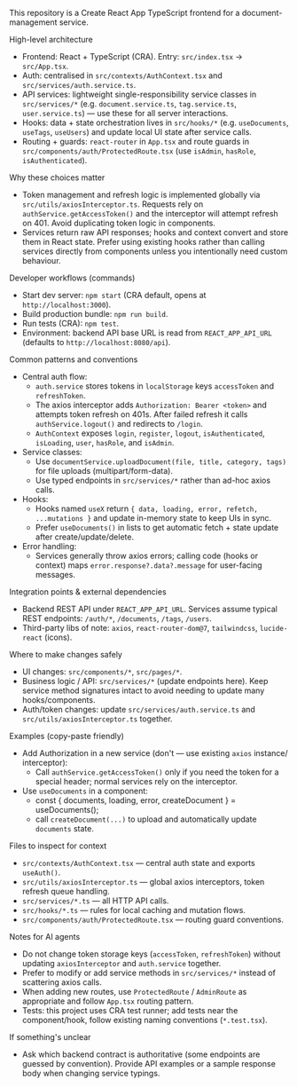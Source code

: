 This repository is a Create React App TypeScript frontend for a document-management service.

High-level architecture
- Frontend: React + TypeScript (CRA). Entry: `src/index.tsx` -> `src/App.tsx`.
- Auth: centralised in `src/contexts/AuthContext.tsx` and `src/services/auth.service.ts`.
- API services: lightweight single-responsibility service classes in `src/services/*` (e.g. `document.service.ts`, `tag.service.ts`, `user.service.ts`) — use these for all server interactions.
- Hooks: data + state orchestration lives in `src/hooks/*` (e.g. `useDocuments`, `useTags`, `useUsers`) and update local UI state after service calls.
- Routing + guards: `react-router` in `App.tsx` and route guards in `src/components/auth/ProtectedRoute.tsx` (use `isAdmin`, `hasRole`, `isAuthenticated`).

Why these choices matter
- Token management and refresh logic is implemented globally via `src/utils/axiosInterceptor.ts`. Requests rely on `authService.getAccessToken()` and the interceptor will attempt refresh on 401. Avoid duplicating token logic in components.
- Services return raw API responses; hooks and context convert and store them in React state. Prefer using existing hooks rather than calling services directly from components unless you intentionally need custom behaviour.

Developer workflows (commands)
- Start dev server: `npm start` (CRA default, opens at `http://localhost:3000`).
- Build production bundle: `npm run build`.
- Run tests (CRA): `npm test`.
- Environment: backend API base URL is read from `REACT_APP_API_URL` (defaults to `http://localhost:8080/api`).

Common patterns and conventions
- Central auth flow:
  - `auth.service` stores tokens in `localStorage` keys `accessToken` and `refreshToken`.
  - The axios interceptor adds `Authorization: Bearer <token>` and attempts token refresh on 401s. After failed refresh it calls `authService.logout()` and redirects to `/login`.
  - `AuthContext` exposes `login`, `register`, `logout`, `isAuthenticated`, `isLoading`, `user`, `hasRole`, and `isAdmin`.
- Service classes:
  - Use `documentService.uploadDocument(file, title, category, tags)` for file uploads (multipart/form-data).
  - Use typed endpoints in `src/services/*` rather than ad-hoc axios calls.
- Hooks:
  - Hooks named `useX` return `{ data, loading, error, refetch, ...mutations }` and update in-memory state to keep UIs in sync.
  - Prefer `useDocuments()` in lists to get automatic fetch + state update after create/update/delete.
- Error handling:
  - Services generally throw axios errors; calling code (hooks or context) maps `error.response?.data?.message` for user-facing messages.

Integration points & external dependencies
- Backend REST API under `REACT_APP_API_URL`. Services assume typical REST endpoints: `/auth/*`, `/documents`, `/tags`, `/users`.
- Third-party libs of note: `axios`, `react-router-dom@7`, `tailwindcss`, `lucide-react` (icons).

Where to make changes safely
- UI changes: `src/components/*`, `src/pages/*`.
- Business logic / API: `src/services/*` (update endpoints here). Keep service method signatures intact to avoid needing to update many hooks/components.
- Auth/token changes: update `src/services/auth.service.ts` and `src/utils/axiosInterceptor.ts` together.

Examples (copy-paste friendly)
- Add Authorization in a new service (don't — use existing `axios` instance/ interceptor):
  - Call `authService.getAccessToken()` only if you need the token for a special header; normal services rely on the interceptor.
- Use `useDocuments` in a component:
  - const { documents, loading, error, createDocument } = useDocuments();
  - call `createDocument(...)` to upload and automatically update `documents` state.

Files to inspect for context
- `src/contexts/AuthContext.tsx` — central auth state and exports `useAuth()`.
- `src/utils/axiosInterceptor.ts` — global axios interceptors, token refresh queue handling.
- `src/services/*.ts` — all HTTP API calls.
- `src/hooks/*.ts` — rules for local caching and mutation flows.
- `src/components/auth/ProtectedRoute.tsx` — routing guard conventions.

Notes for AI agents
- Do not change token storage keys (`accessToken`, `refreshToken`) without updating `axiosInterceptor` and `auth.service` together.
- Prefer to modify or add service methods in `src/services/*` instead of scattering axios calls.
- When adding new routes, use `ProtectedRoute` / `AdminRoute` as appropriate and follow `App.tsx` routing pattern.
- Tests: this project uses CRA test runner; add tests near the component/hook, follow existing naming conventions (`*.test.tsx`).

If something's unclear
- Ask which backend contract is authoritative (some endpoints are guessed by convention). Provide API examples or a sample response body when changing service typings.
